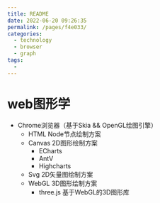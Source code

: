 ```yaml
---
title: README
date: 2022-06-20 09:26:35
permalink: /pages/f4e033/
categories:
  - technology
  - browser
  - graph
tags:
  - 
---
```

# web图形学

- Chrome浏览器（基于Skia && OpenGL绘图引擎）
  - HTML Node节点绘制方案
  - Canvas 2D图形绘制方案
    - ECharts
    - AntV
    - Highcharts
  - Svg 2D矢量图绘制方案
  - WebGL 3D图形绘制方案
    - three.js 基于WebGL的3D图形库